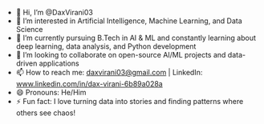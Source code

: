 - 👋 Hi, I’m @DaxVirani03  
- 👀 I’m interested in Artificial Intelligence, Machine Learning, and Data Science  
- 🌱 I’m currently pursuing B.Tech in AI & ML and constantly learning about deep learning, data analysis, and Python development  
- 💞️ I’m looking to collaborate on open-source AI/ML projects and data-driven applications  
- 📫 How to reach me: daxvirani03@gmail.com | LinkedIn: www.linkedin.com/in/dax-virani-6b89a028a 
- 😄 Pronouns: He/Him  
- ⚡ Fun fact: I love turning data into stories and finding patterns where others see chaos!

<!---
DaxVirani03/DaxVirani03 is a ✨ special ✨ repository because its `README.md` (this file) appears on your GitHub profile.
You can click the Preview link to take a look at your changes.
--->
